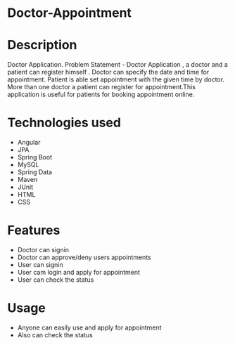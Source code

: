 # Doctor-Appointment
# Description
Doctor Application. Problem Statement - Doctor Application , a doctor and a patient can register himself . Doctor can specify the date and time for appointment. Patient is able set appointment with the given time by doctor. More than one doctor a patient can register for appointment.This application is useful for patients for booking appointment online.

# Technologies used
* Angular
* JPA
* Spring Boot
* MySQL
* Spring Data
* Maven
* JUnit
* HTML
* CSS
# Features
* Doctor can signin
* Doctor can approve/deny users appointments
* User can signin
* User cam login and apply for appointment
* User can check the status
# Usage
* Anyone can easily use and apply for appointment
* Also can check the status
